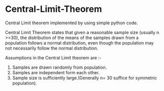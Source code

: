 # Central-Limit-Theorem
Central Limit theorem implemented by using simple python code.

Central Limit Theorem states that given a reasonable sample size (usually n >=30), the distribution of the means of the samples drawn from a population follows a normal distribution, even though the population may not necessarily follow the normal distribution.

Assumptions in the Central Limit theorem are :-
1) Samples are drawn randomly from population.
2) Samples are independent form each other.
3) Sample size is sufficiently large.(Generally n= 30 suffice for symmetric population).
